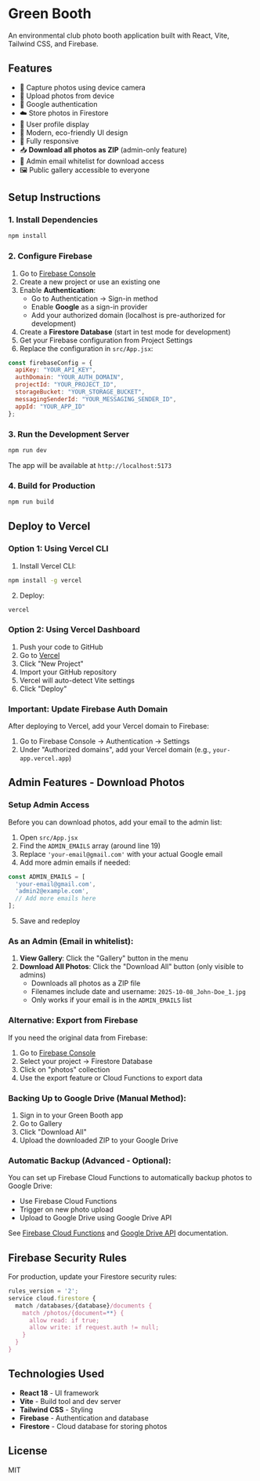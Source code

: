 # Green Booth

An environmental club photo booth application built with React, Vite, Tailwind CSS, and Firebase.

## Features

- 📸 Capture photos using device camera
- 📁 Upload photos from device
- 🔐 Google authentication
- ☁️ Store photos in Firestore
- 👤 User profile display
- 🎨 Modern, eco-friendly UI design
- 📱 Fully responsive
- 📥 **Download all photos as ZIP** (admin-only feature)
- 🔐 Admin email whitelist for download access
- 🖼️ Public gallery accessible to everyone

## Setup Instructions

### 1. Install Dependencies

```bash
npm install
```

### 2. Configure Firebase

1. Go to [Firebase Console](https://console.firebase.google.com/)
2. Create a new project or use an existing one
3. Enable **Authentication**:
   - Go to Authentication → Sign-in method
   - Enable **Google** as a sign-in provider
   - Add your authorized domain (localhost is pre-authorized for development)
4. Create a **Firestore Database** (start in test mode for development)
5. Get your Firebase configuration from Project Settings
6. Replace the configuration in `src/App.jsx`:

```javascript
const firebaseConfig = {
  apiKey: "YOUR_API_KEY",
  authDomain: "YOUR_AUTH_DOMAIN",
  projectId: "YOUR_PROJECT_ID",
  storageBucket: "YOUR_STORAGE_BUCKET",
  messagingSenderId: "YOUR_MESSAGING_SENDER_ID",
  appId: "YOUR_APP_ID"
};
```

### 3. Run the Development Server

```bash
npm run dev
```

The app will be available at `http://localhost:5173`

### 4. Build for Production

```bash
npm run build
```

## Deploy to Vercel

### Option 1: Using Vercel CLI

1. Install Vercel CLI:
```bash
npm install -g vercel
```

2. Deploy:
```bash
vercel
```

### Option 2: Using Vercel Dashboard

1. Push your code to GitHub
2. Go to [Vercel](https://vercel.com)
3. Click "New Project"
4. Import your GitHub repository
5. Vercel will auto-detect Vite settings
6. Click "Deploy"

### Important: Update Firebase Auth Domain

After deploying to Vercel, add your Vercel domain to Firebase:

1. Go to Firebase Console → Authentication → Settings
2. Under "Authorized domains", add your Vercel domain (e.g., `your-app.vercel.app`)

## Admin Features - Download Photos

### Setup Admin Access

Before you can download photos, add your email to the admin list:

1. Open `src/App.jsx`
2. Find the `ADMIN_EMAILS` array (around line 19)
3. Replace `'your-email@gmail.com'` with your actual Google email
4. Add more admin emails if needed:

```javascript
const ADMIN_EMAILS = [
  'your-email@gmail.com',
  'admin2@example.com',
  // Add more emails here
];
```

5. Save and redeploy

### As an Admin (Email in whitelist):

1. **View Gallery**: Click the "Gallery" button in the menu
2. **Download All Photos**: Click the "Download All" button (only visible to admins)
   - Downloads all photos as a ZIP file
   - Filenames include date and username: `2025-10-08_John-Doe_1.jpg`
   - Only works if your email is in the `ADMIN_EMAILS` list

### Alternative: Export from Firebase

If you need the original data from Firebase:

1. Go to [Firebase Console](https://console.firebase.google.com/)
2. Select your project → Firestore Database
3. Click on "photos" collection
4. Use the export feature or Cloud Functions to export data

### Backing Up to Google Drive (Manual Method):

1. Sign in to your Green Booth app
2. Go to Gallery
3. Click "Download All"
4. Upload the downloaded ZIP to your Google Drive

### Automatic Backup (Advanced - Optional):

You can set up Firebase Cloud Functions to automatically backup photos to Google Drive:
- Use Firebase Cloud Functions
- Trigger on new photo upload
- Upload to Google Drive using Google Drive API

See [Firebase Cloud Functions](https://firebase.google.com/docs/functions) and [Google Drive API](https://developers.google.com/drive) documentation.

## Firebase Security Rules

For production, update your Firestore security rules:

```javascript
rules_version = '2';
service cloud.firestore {
  match /databases/{database}/documents {
    match /photos/{document=**} {
      allow read: if true;
      allow write: if request.auth != null;
    }
  }
}
```

## Technologies Used

- **React 18** - UI framework
- **Vite** - Build tool and dev server
- **Tailwind CSS** - Styling
- **Firebase** - Authentication and database
- **Firestore** - Cloud database for storing photos

## License

MIT
